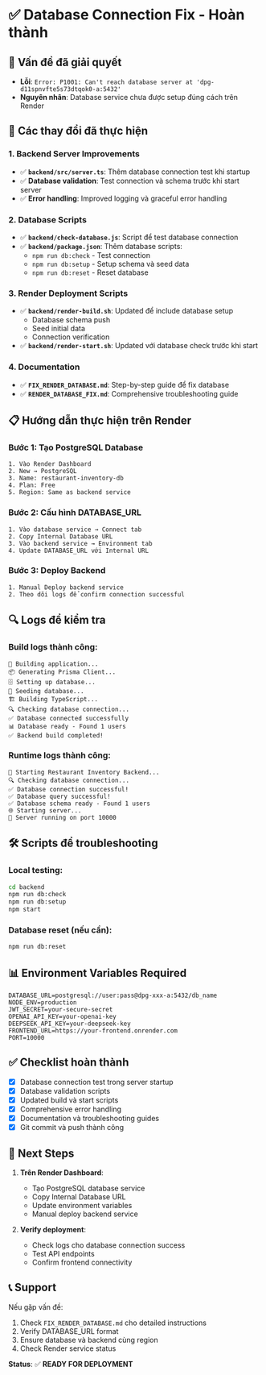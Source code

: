 # ✅ Database Connection Fix - Hoàn thành

## 🎯 Vấn đề đã giải quyết
- **Lỗi**: `Error: P1001: Can't reach database server at 'dpg-d11spnvfte5s73dtqok0-a:5432'`
- **Nguyên nhân**: Database service chưa được setup đúng cách trên Render

## 🔧 Các thay đổi đã thực hiện

### 1. Backend Server Improvements
- ✅ **`backend/src/server.ts`**: Thêm database connection test khi startup
- ✅ **Database validation**: Test connection và schema trước khi start server
- ✅ **Error handling**: Improved logging và graceful error handling

### 2. Database Scripts
- ✅ **`backend/check-database.js`**: Script để test database connection
- ✅ **`backend/package.json`**: Thêm database scripts:
  - `npm run db:check` - Test connection
  - `npm run db:setup` - Setup schema và seed data
  - `npm run db:reset` - Reset database

### 3. Render Deployment Scripts
- ✅ **`backend/render-build.sh`**: Updated để include database setup
  - Database schema push
  - Seed initial data
  - Connection verification
- ✅ **`backend/render-start.sh`**: Updated với database check trước khi start

### 4. Documentation
- ✅ **`FIX_RENDER_DATABASE.md`**: Step-by-step guide để fix database
- ✅ **`RENDER_DATABASE_FIX.md`**: Comprehensive troubleshooting guide

## 📋 Hướng dẫn thực hiện trên Render

### Bước 1: Tạo PostgreSQL Database
```
1. Vào Render Dashboard
2. New → PostgreSQL
3. Name: restaurant-inventory-db
4. Plan: Free
5. Region: Same as backend service
```

### Bước 2: Cấu hình DATABASE_URL
```
1. Vào database service → Connect tab
2. Copy Internal Database URL
3. Vào backend service → Environment tab
4. Update DATABASE_URL với Internal URL
```

### Bước 3: Deploy Backend
```
1. Manual Deploy backend service
2. Theo dõi logs để confirm connection successful
```

## 🔍 Logs để kiểm tra

### Build logs thành công:
```
🔄 Building application...
📦 Generating Prisma Client...
🗄️ Setting up database...
🌱 Seeding database...
🏗️ Building TypeScript...
🔍 Checking database connection...
✅ Database connected successfully
📊 Database ready - Found 1 users
✅ Backend build completed!
```

### Runtime logs thành công:
```
🚀 Starting Restaurant Inventory Backend...
🔍 Checking database connection...
✅ Database connection successful!
✅ Database query successful!
✅ Database schema ready - Found 1 users
🌐 Starting server...
🚀 Server running on port 10000
```

## 🛠️ Scripts để troubleshooting

### Local testing:
```bash
cd backend
npm run db:check
npm run db:setup
npm start
```

### Database reset (nếu cần):
```bash
npm run db:reset
```

## 📊 Environment Variables Required

```env
DATABASE_URL=postgresql://user:pass@dpg-xxx-a:5432/db_name
NODE_ENV=production
JWT_SECRET=your-secure-secret
OPENAI_API_KEY=your-openai-key
DEEPSEEK_API_KEY=your-deepseek-key
FRONTEND_URL=https://your-frontend.onrender.com
PORT=10000
```

## ✅ Checklist hoàn thành

- [x] Database connection test trong server startup
- [x] Database validation scripts
- [x] Updated build và start scripts
- [x] Comprehensive error handling
- [x] Documentation và troubleshooting guides
- [x] Git commit và push thành công

## 🚀 Next Steps

1. **Trên Render Dashboard**:
   - Tạo PostgreSQL database service
   - Copy Internal Database URL
   - Update environment variables
   - Manual deploy backend service

2. **Verify deployment**:
   - Check logs cho database connection success
   - Test API endpoints
   - Confirm frontend connectivity

## 📞 Support

Nếu gặp vấn đề:
1. Check `FIX_RENDER_DATABASE.md` cho detailed instructions
2. Verify DATABASE_URL format
3. Ensure database và backend cùng region
4. Check Render service status

**Status**: ✅ **READY FOR DEPLOYMENT**